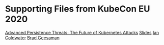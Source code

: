 # Supporting Files from KubeCon EU 2020

[Advanced Persistence Threats: The Future of Kubernetes Attacks](https://sched.co/ZesN)
[Slides](https://static.sched.com/hosted_files/kccnceu20/df/Advanced%20Persistence%20Threats%20-%20Ian%20Coldwater%20%26%20Brad%20Geesaman.pdf)
[Ian Coldwater](https://twitter.com/iancoldwater)
[Brad Geesaman](https://twitter.com/bradgeesaman)
